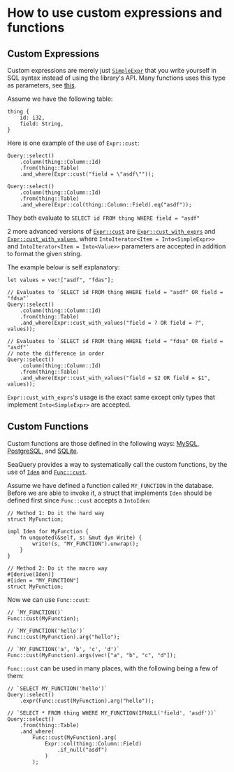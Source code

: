 # How to use custom expressions and functions
## Custom Expressions
Custom expressions are merely just [`SimpleExpr`](https://docs.rs/sea-query/latest/sea_query/expr/enum.SimpleExpr.html) that you write yourself in SQL syntax instead of using the library's API. Many functions uses this type as parameters, see [this](https://docs.rs/sea-query/latest/sea_query/expr/enum.SimpleExpr.html?search=SimpleExpr).

Assume we have the following table:
```rust, no_run
thing {
    id: i32,
    field: String,
}
```

Here is one example of the use of `Expr::cust`:
```rust, no_run
Query::select()
    .column(thing::Column::Id)
    .from(thing::Table)
    .and_where(Expr::cust("field = \"asdf\""));

Query::select()
    .column(thing::Column::Id)
    .from(thing::Table)
    .and_where(Expr::col(thing::Column::Field).eq("asdf"));
```

They both evaluate to `SELECT id FROM thing WHERE field = "asdf"`

2 more advanced versions of [`Expr::cust`](https://docs.rs/sea-query/latest/sea_query/expr/struct.Expr.html#method.cust) are [`Expr::cust_with_exprs`](https://docs.rs/sea-query/latest/sea_query/expr/struct.Expr.html#method.cust_with_exprs) and [`Expr::cust_with_values`](https://docs.rs/sea-query/latest/sea_query/expr/struct.Expr.html#method.cust_with_values), where `IntoIterator<Item = Into<SimpleExpr>>` and `IntoIterator<Item = Into<Value>>` parameters are accepted in addition to format the given string.

The example below is self explanatory:

```rust, no_run
let values = vec!["asdf", "fdas"];

// Evaluates to `SELECT id FROM thing WHERE field = "asdf" OR field = "fdsa"`
Query::select()
    .column(thing::Column::Id)
    .from(thing::Table)
    .and_where(Expr::cust_with_values("field = ? OR field = ?", values));

// Evaluates to `SELECT id FROM thing WHERE field = "fdsa" OR field = "asdf"`
// note the difference in order
Query::select()
    .column(thing::Column::Id)
    .from(thing::Table)
    .and_where(Expr::cust_with_values("field = $2 OR field = $1", values));
```

`Expr::cust_with_exprs`'s usage is the exact same except only types that implement `Into<SimpleExpr>` are accepted.

## Custom Functions
Custom functions are those defined in the following ways: [MySQL](https://dev.mysql.com/doc/refman/8.0/en/create-procedure.html), [PostgreSQL](https://www.postgresql.org/docs/current/xfunc.html), and [SQLite](https://www.sqlite.org/appfunc.html).

SeaQuery provides a way to systematically call the custom functions, by the use of [`Iden`](https://docs.rs/sea-query/latest/sea_query/types/trait.Iden.html) and [`Func::cust`](https://docs.rs/sea-query/latest/sea_query/func/struct.Func.html#method.cust).

Assume we have defined a function called `MY_FUNCTION` in the database. Before we are able to invoke it, a struct that implements `Iden` should be defined first since `Func::cust` accepts a `IntoIden`:

```rust, no_run
// Method 1: Do it the hard way
struct MyFunction;

impl Iden for MyFunction {
    fn unquoted(&self, s: &mut dyn Write) {
        write!(s, "MY_FUNCTION").unwrap();
    }
}

// Method 2: Do it the macro way
#[derive(Iden)]
#[iden = "MY_FUNCTION"]
struct MyFunction;
```

Now we can use `Func::cust`:

```rust, no_run
// `MY_FUNCTION()`
Func::cust(MyFunction);

// `MY_FUNCTION('hello')`
Func::cust(MyFunction).arg("hello");

// `MY_FUNCTION('a', 'b', 'c', 'd')`
Func::cust(MyFunction).args(vec!["a", "b", "c", "d"]);
```

`Func::cust` can be used in many places, with the following being a few of them:

```rust, no_run
// `SELECT MY_FUNCTION('hello')`
Query::select()
    .expr(Func::cust(MyFunction).arg("hello"));

// `SELECT * FROM thing WHERE MY_FUNCTION(IFNULL('field', 'asdf'))`
Query::select()
    .from(thing::Table)
    .and_where(
        Func::cust(MyFunction).arg(
            Expr::col(thing::Column::Field)
                .if_null("asdf")
            )
        );
```